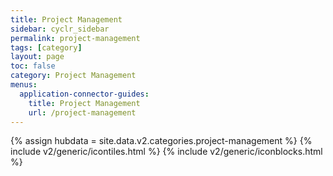 ```yaml
---
title: Project Management
sidebar: cyclr_sidebar
permalink: project-management
tags: [category]
layout: page
toc: false
category: Project Management
menus:
  application-connector-guides:
    title: Project Management
    url: /project-management
---
```

{% assign hubdata = site.data.v2.categories.project-management %}
{% include v2/generic/icontiles.html %}	
{% include v2/generic/iconblocks.html %}	